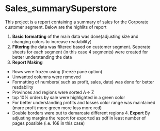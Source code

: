 # Sales_summarySuperstore
This project is a report  containing a summary of sales for the Corporate customer segment.
Below are the highlits of report
1. **Basic formatting** of the main data was done(adjusting size and changing colors to increase readability)
2. **Filtering** the data was filtered based on customer segment. Seperate sheets for each segment (in this case 4 segments) were created for better understanding the data
3. **Report Making**
- Rows were frozen using (freeze pane option)
- Unwanted columns were removed
- Formatting of numbers( such as profit, sales, date) was done for better readability
- Provinces and regions were sorted A-> Z
- top 10% orders by sale were highlighted in a green color
- For better understanding profits and losses color range was maintained (more profit more green more loss more red)
- Double borders were put to demarcate different regions
  4. **Export**
  By adjusting margins the report for exported as pdf in least number of pages possible (i.e. 168 in this case)
